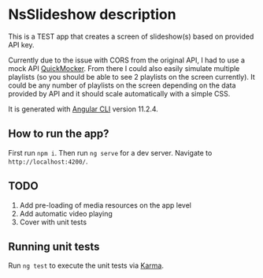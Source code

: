 # NsSlideshow description

This is a TEST app that creates a screen of slideshow(s) based on provided API key. 

Currently due to the issue with CORS from the original API, I had to use a mock API [QuickMocker](https://quickmocker.com). From there I could also easily simulate multiple playlists (so you should be able to see 2 playlists on the screen currently). It could be any number of playlists on the screen depending on the data provided by API and it should scale automatically with a simple CSS.

It is generated with [Angular CLI](https://github.com/angular/angular-cli) version 11.2.4.

## How to run the app?

First run `npm i`. Then run `ng serve` for a dev server. Navigate to `http://localhost:4200/`.

## TODO

1. Add pre-loading of media resources on the app level
2. Add automatic video playing
3. Cover with unit tests
## Running unit tests

Run `ng test` to execute the unit tests via [Karma](https://karma-runner.github.io).